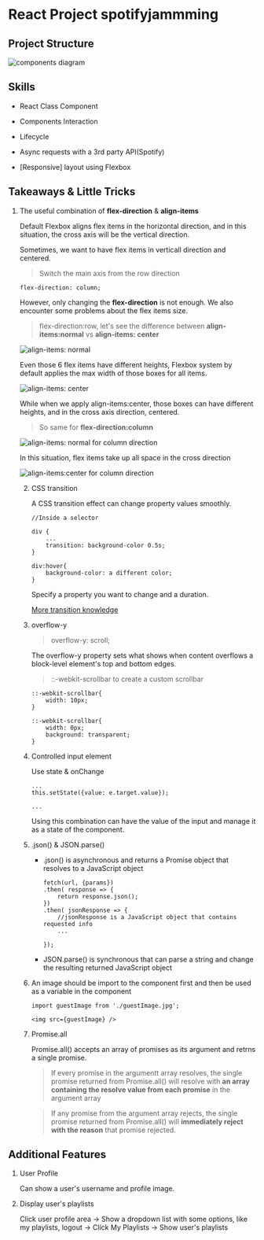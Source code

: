 # React Project spotifyjammming

## Project Structure

![components diagram](./public/notes/projectStructure.png)

## Skills 

- React Class Component

- Components Interaction 

- Lifecycle

- Async requests with a 3rd party API(Spotify)

- [Responsive] layout using Flexbox


## Takeaways & Little Tricks

1. The useful combination of **flex-direction** & **align-items**

    Default Flexbox aligns flex items in the horizontal direction, and in this situation, the cross axis will be the vertical direction.

    Sometimes, we want to have flex items in verticall direction and centered.


    > Switch the main axis from the row direction
    ```
    flex-direction: column;
    ```
    However, only changing the **flex-direction** is not enough. We also encounter some problems about the flex items size.

    > flex-direction:row, let's see the difference between **align-items:normal** vs **align-items: center**

    ![align-items: normal](./public/notes/align-items-01.png)

    Even those 6 flex items have different heights, Flexbox system by default applies the max width of those boxes for all items.

    ![align-items: center](./public/notes/align-items-02.png)

    While when we apply align-items:center, those boxes can have different heights, and in the cross axis direction, centered.


    > So same for **flex-direction:column**

    ![align-items: normal for column direction](./public/notes/align-items-03.png)

    In this situation, flex items take up all space in the cross direction

    ![align-items:center for column direction](./public/notes/align-items-04.png)


   2. CSS transition

        A CSS transition effect can change property values smoothly.

        ```
        //Inside a selector

        div {
            ...
            transition: background-color 0.5s;
        }

        div:hover{
            background-color: a different color;
        }
        ```

        Specify a property you want to change and a duration.

        [More transition knowledge](https://www.w3schools.com/css/css3_transitions.asp)

    3. overflow-y

        > overflow-y: scroll;

        The overflow-y property sets what shows when content overflows a block-level element's top and bottom edges.

        > ::-webkit-scrollbar to create a custom scrollbar

        ```
        ::-webkit-scrollbar{
            width: 10px;
        }

        ::-webkit-scrollbar{
            width: 0px;
            background: transparent;
        }
        ```

    4. Controlled input element

        Use state & onChange

        ```
        ...
        this.setState({value: e.target.value});

        ...
        ```

        Using this combination can have the value of the input and manage it as a state of the component.

    5. .json() & JSON.parse()

        - .json() is asynchronous and returns a Promise object that resolves to a JavaScript object

            ```
            fetch(url, {params})
            .then( response => {
                return response.json();
            })
            .then( jsonResponse => {
                //jsonResponse is a JavaScript object that contains requested info
                ...

            });
            ```

        - JSON.parse() is synchronous that can parse a string and change the resulting returned JavaScript object

    6. An image should be import to the component first and then be used as a variable in the component

        ```
        import guestImage from './guestImage.jpg'; 

        <img src={guestImage} />
        ```

    7. Promise.all

        Promise.all() accepts an array of promises as its argument and retrns a single promise.

        > If every promise in the argumentt array resolves, the single promise returned from Promise.all() will resolve with **an array containing the resolve value from each promise** in the argument array

        > If any promise from the argument array rejects, the single promise returned from Promise.all() will **immediately reject with the reason** that promise rejected.
        
## Additional Features

1. User Profile

    Can show a user's username and profile image.

2. Display user's playlists

    Click user profile area -> Show a dropdown list with some options, like my playlists, logout
    -> Click My Playlists -> Show user's playlists